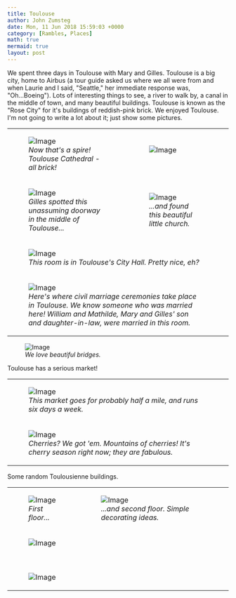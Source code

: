 ```yaml
---
title: Toulouse
author: John Zumsteg
date: Mon, 11 Jun 2018 15:59:03 +0000
category: [Rambles, Places]
math: true
mermaid: true
layout: post
---
```

We spent three days in Toulouse with Mary and Gilles. Toulouse is a big city, home to Airbus (a tour guide asked us where we all were from and when Laurie and I said, "Seattle," her immediate response was, "Oh...Boeing"). Lots of interesting things to see, a river to walk by, a canal in the middle of town, and many beautiful buildings. Toulouse is known as the "Rose City" for it's buildings of reddish-pink brick. We enjoyed Toulouse. I'm not going to write a lot about it; just show some pictures.
  <table width="600px">
<tr>
<td><figure>
	<img src="{{"/assets/images/2018/06/DSC06744-1.jpg" | prepend: site.baseurl | prepend: site.url }}" alt="Image" />
	<figcaption><em>Now that's a spire! Toulouse Cathedral - all brick!</em></figcaption>
</figure>

</td>
<td><figure>
	<img src="{{"/assets/images/2018/06/DSC06736-e1528712213794.jpg" | prepend: site.baseurl | prepend: site.url }}" alt="Image" />
	<figcaption><em>&nbsp;</em></figcaption>
</figure>


</td>
</tr>
<td><figure>
	<img src="{{"/assets/images/2018/06/DSC06737-e1528709421548.jpg" | prepend: site.baseurl | prepend: site.url }}" alt="Image" />
	<figcaption><em>Gilles spotted this unassuming doorway in the middle of Toulouse...</em></figcaption>
</figure>


</td>
<td><figure>
	<img src="{{"/assets/images/2018/06/DSC06731.jpg" | prepend: site.baseurl | prepend: site.url }}" alt="Image" />
	<figcaption><em>...and found this beautiful little church.</em></figcaption>
</figure>


</td>
</tr>
<tr>
<td colspan=2><figure>
	<img src="{{"/assets/images/2018/06/DSC06766-1.jpg" | prepend: site.baseurl | prepend: site.url }}" alt="Image" />
	<figcaption><em>This room is in Toulouse's City Hall. Pretty nice, eh?</em></figcaption>
</figure>


</td> 
<td>
</td>
</tr>
<tr>
<td colspan=2><figure>
	<img src="{{"/assets/images/2018/06/DSC06768.jpg" | prepend: site.baseurl | prepend: site.url }}" alt="Image" />
	<figcaption><em>Here's where civil marriage ceremonies take place in Toulouse. We know someone who was married here! William and Mathilde, Mary and Gilles' son and daughter-in-law, were married in this room.</em></figcaption>
</figure>


</td>
<td>
</td>
</table>

<td colspan=2><figure>
	<img src="{{"/assets/images/2018/06/DSC06719-1.jpg" | prepend: site.baseurl | prepend: site.url }}" alt="Image" />
	<figcaption><em>We love beautiful bridges.</em></figcaption>
</figure>



Toulouse has a serious market!
<table width="600px">
<tr>
<td><figure>
	<img src="{{"/assets/images/2018/06/DSC06683-e1528709119597.jpg" | prepend: site.baseurl | prepend: site.url }}" alt="Image" />
	<figcaption><em>This market goes for probably half a mile, and runs six days a week.</em></figcaption>
</figure>

</td></tr>
<tr><td><figure>
	<img src="{{"/assets/images/2018/06/DSC06685-e1528709163328.jpg" | prepend: site.baseurl | prepend: site.url }}" alt="Image" />
	<figcaption><em>Cherries? We got 'em. Mountains of cherries! It's cherry season right now; they are fabulous.</em></figcaption>
</figure>


</td>
</tr>
</table>
Some random Toulousienne buildings.
<table width="600px">
<tr>
<td>
<figure>
	<img src="{{"/assets/images/2018/06/DSC06704-e1528731699451.jpg" | prepend: site.baseurl | prepend: site.url }}" alt="Image" />
	<figcaption><em>First floor...</em></figcaption>
</figure>


</td>
<td>
<figure>
	<img src="{{"/assets/images/2018/06/DSC06703-e1528731756454.jpg" | prepend: site.baseurl | prepend: site.url }}" alt="Image" />
	<figcaption><em>...and second floor. Simple decorating ideas.</em></figcaption>
</figure>


</td>
</tr>
<tr>
<td colspan=2>
<figure>
	<img src="{{"/assets/images/2018/06/DSC06729-e1528724353342.jpg" | prepend: site.baseurl | prepend: site.url }}" alt="Image" />
	<figcaption><em>&nbsp;</em></figcaption>
</figure>


</td>
<td colspan=2>
</td>
</tr>
<tr>
<td colspan=2><figure>
	<img src="{{"/assets/images/2018/06/DSC06710.jpg" | prepend: site.baseurl | prepend: site.url }}" alt="Image" />
	<figcaption></figcaption>
</figure>

</td>
<td></td>
</tr>



</table>


